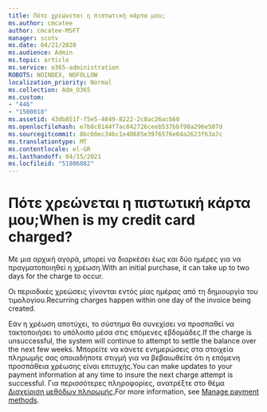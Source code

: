 ```yaml
---
title: Πότε χρεώνεται η πιστωτική κάρτα μου;
ms.author: cmcatee
author: cmcatee-MSFT
manager: scotv
ms.date: 04/21/2020
ms.audience: Admin
ms.topic: article
ms.service: o365-administration
ROBOTS: NOINDEX, NOFOLLOW
localization_priority: Normal
ms.collection: Adm_O365
ms.custom:
- "446"
- "1500018"
ms.assetid: 43db851f-f5e5-4849-8222-2c8ac26acb60
ms.openlocfilehash: e7b8c8144f7ac042726ceeb537bbf98a296e507d
ms.sourcegitcommit: 8bc60ec34bc1e40685e3976576e04a2623f63a7c
ms.translationtype: MT
ms.contentlocale: el-GR
ms.lasthandoff: 04/15/2021
ms.locfileid: "51806082"
---
```

# <a name="when-is-my-credit-card-charged"></a><span data-ttu-id="aae2c-102">Πότε χρεώνεται η πιστωτική κάρτα μου;</span><span class="sxs-lookup"><span data-stu-id="aae2c-102">When is my credit card charged?</span></span>

<span data-ttu-id="aae2c-103">Με μια αρχική αγορά, μπορεί να διαρκέσει έως και δύο ημέρες για να πραγματοποιηθεί η χρέωση.</span><span class="sxs-lookup"><span data-stu-id="aae2c-103">With an initial purchase, it can take up to two days for the charge to occur.</span></span>
  
<span data-ttu-id="aae2c-104">Οι περιοδικές χρεώσεις γίνονται εντός μίας ημέρας από τη δημιουργία του τιμολογίου.</span><span class="sxs-lookup"><span data-stu-id="aae2c-104">Recurring charges happen within one day of the invoice being created.</span></span>
  
<span data-ttu-id="aae2c-105">Εάν η χρέωση αποτύχει, το σύστημα θα συνεχίσει να προσπαθεί να τακτοποιήσει το υπόλοιπο μέσα στις επόμενες εβδομάδες.</span><span class="sxs-lookup"><span data-stu-id="aae2c-105">If the charge is unsuccessful, the system will continue to attempt to settle the balance over the next few weeks.</span></span> <span data-ttu-id="aae2c-106">Μπορείτε να κάνετε ενημερώσεις στα στοιχεία πληρωμής σας οποιαδήποτε στιγμή για να βεβαιωθείτε ότι η επόμενη προσπάθεια χρέωσης είναι επιτυχής.</span><span class="sxs-lookup"><span data-stu-id="aae2c-106">You can make updates to your payment information at any time to insure the next charge attempt is successful.</span></span> <span data-ttu-id="aae2c-107">Για περισσότερες πληροφορίες, ανατρέξτε στο θέμα [Διαχείριση μεθόδων πληρωμής.](https://docs.microsoft.com/microsoft-365/commerce/billing-and-payments/manage-payment-methods)</span><span class="sxs-lookup"><span data-stu-id="aae2c-107">For more information, see [Manage payment methods](https://docs.microsoft.com/microsoft-365/commerce/billing-and-payments/manage-payment-methods).</span></span>